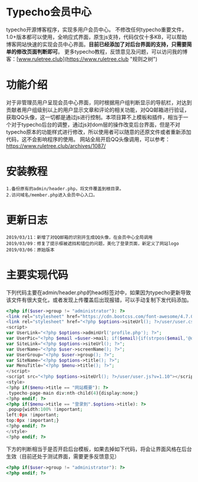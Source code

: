 # Typecho会员中心

typecho开源博客程序，实现多用户会员中心。
不修改任何typecho重要文件，1.0+版本都可以使用，全响应式界面，原生js支持，代码仅仅十多KB，可以帮助博客网站快速的实现会员中心界面。**目前已经添加了对后台界面的支持，只需要简单的修改页面判断即可**。
更多typecho教程，反馈意见及问题，可以访问我的博客：[www.ruletree.club](https://www.ruletree.club "规则之树") 

# 功能介绍

对于非管理员用户呈现会员中心界面，同时根据用户组判断显示的导航栏，对达到贡献者用户组级别以上的用户显示文章和评论的相关功能，对QQ邮箱进行验证，获取QQ头像，这一切都是通过js进行控制。本项目算不上模板和插件，相当于一个对于typecho后台的调整，通过js对dom层的操作改变后台界面，但是不对typecho原本的功能样式进行修改，所以使用者可以随意的还原文件或者重新添加代码，这不会影响程序的使用。
网站全局开启QQ头像调用，可以参考：https://www.ruletree.club/archives/1087/

# 安装教程

	1.备份原有的admin/header.php，将文件覆盖到根目录。
	2.访问域名/member.php进入会员中心入口。

# 更新日志

	2019/03/11：新增了对QQ邮箱的识别并生成QQ头像，在会员中心全局调用
	2019/03/09：修复了提示框被遮挡和错位的问题，美化了登录页面，新定义了网站logo
	2019/03/06：原始版本

# 主要实现代码

下列代码主要在admin/header.php的head标签对中，如果因为typecho更新导致该文件有很大变化，或者发现上传覆盖后出现报错，可以手动复制下发代码添加。
``` php
<?php if($user->group != "administrator"): ?>
<link rel="stylesheet" href="https://cdn.bootcss.com/font-awesome/4.7.0/css/font-awesome.css">
<link rel="stylesheet" href="<?php $options->siteUrl(); ?>/user/user.css?v=1.10">
<script>
var UserLink="<?php $options->adminUrl('profile.php'); ?>";
var UserPic="<?php $email =$user->mail; if($email){if(strpos($email,'@qq.com') !==false){$email=str_replace('@qq.com','',$email);echo '//q1.qlogo.cn/g?b=qq&nk='.$email.'&';}else{$email= md5($email);echo '//cdn.v2ex.com/gravatar/'.$email.'?';}}else{echo '//cdn.v2ex.com/gravatar/null?';} ?>";
var SiteLink="<?php $options->siteUrl(); ?>";
var UserName="<?php $user->screenName(); ?>";
var UserGroup="<?php $user->group(); ?>";
var SiteName="<?php $options->title(); ?>";
var MenuTitle="<?php $menu->title(); ?>";
</script>
<script src="<?php $options->siteUrl(); ?>/user/user.js?v=1.10"></script>
<style>
<?php if($menu->title == "网站概要"): ?>
.typecho-page-main div:nth-child(4){display:none;}
<?php endif; ?>
<?php if($menu->title == "登录到".$options->title): ?>
.popup{width:100% !important;
left:0px !important;
top:0px !important;}
<?php endif; ?>
</style>
<?php endif; ?>
```
	
下方的判断相当于是否开启后台模板，如果去掉如下代码，将会让界面风格在后台生效（目前还处于测试界面，需要更多反馈意见）
``` php
<?php if($user->group != "administrator"): ?>
<?php endif; ?>
```

 
 
